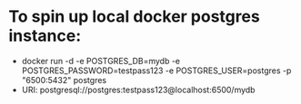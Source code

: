 # To spin up local docker postgres instance:

- docker run -d -e POSTGRES_DB=mydb -e POSTGRES_PASSWORD=testpass123 -e POSTGRES_USER=postgres -p "6500:5432" postgres
- URI: postgresql://postgres:testpass123@localhost:6500/mydb
